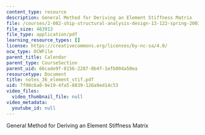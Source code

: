 ```yaml
---
content_type: resource
description: General Method for Deriving an Element Stiffness Matrix
file: /courses/2-082-ship-structural-analysis-design-13-122-spring-2003/7f00c6a09e194fa58839126a9ed14c53_notes_36_element_stif.pdf
file_size: 463913
file_type: application/pdf
learning_resource_types: []
license: https://creativecommons.org/licenses/by-nc-sa/4.0/
ocw_type: OCWFile
parent_title: Calendar
parent_type: CourseSection
parent_uid: 66cade9f-8156-2287-0b4f-1efb004a50ea
resourcetype: Document
title: notes_36_element_stif.pdf
uid: 7f00c6a0-9e19-4fa5-8839-126a9ed14c53
video_files:
  video_thumbnail_file: null
video_metadata:
  youtube_id: null
---
```

General Method for Deriving an Element Stiffness Matrix